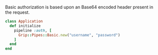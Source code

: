 Basic authorization is based upon an Base64 encoded header present in the request.

```ruby
class Application
  def initialize
    pipeline :auth, [
      Grip::Pipes::Basic.new("username", "password")
    ]
  end
end
```
